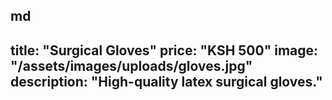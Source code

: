 md
---
title: "Surgical Gloves"
price: "KSH 500"
image: "/assets/images/uploads/gloves.jpg"
description: "High-quality latex surgical gloves."
---
